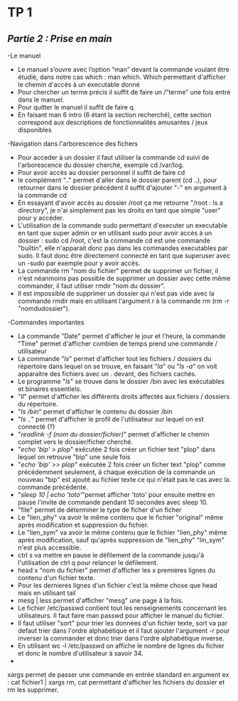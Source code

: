 # TP 1
## _Partie 2 : Prise en main_
-Le manuel
- Le manuel s’ouvre avec l’option “man” devant la commande voulant être étudié, dans notre cas which : man which. Which permettant d'afficher le chemin d'accès à un executable donné
-  Pour chercher un terme précis il suffit de faire un /”terme” une fois entré dans le manuel. 
 - Pour quitter le manuel il suffit de faire q.
- En faisant man 6 intro (6 étant la section recherché), cette section correspond aux descriptions de fonctionnalités amusantes / jeux disponibles

-Navigation dans l'arborescence des fichers 

- Pour acceder à un dossier il faut utiliser la commande cd suivi de l'arborescence du dossier cherché, exemple cd /var/log.
- Pour avoir accès au dossier personnel il suffit de faire cd
- le complément ".." permet d'aller dans le dossier parent (cd ..), pour retourner dans le dossier précédent il suffit d'ajouter "-" en argument à la commande cd
- En essayant d'avoir accès au dossier /root ça me retourne "/root : Is a directory", je n'ai simplement pas les droits en tant que simple "user" pour y accéder.
- L'utilisation de la commande sudo permettant d'executer un executable en tant que super admin or en utilisant sudo pour avoir accès à un dossier : sudo cd /root, c'est la commande cd est une commande "builtin", elle n'apparait donc pas dans les commandes executables par sudo. Il faut donc être directement connecté en tant que superuser avec un -sudo par exemple pour y avoir accès.
- La commande rm "nom du fichier" permet de supprimer un fichier, il n'est néanmoins pas possible de supprimer un dossier avec cette même commander, il faut utiliser rmdir "nom du dossier".
- Il est impossible de supprimer un dossier qui n'est pas vide avec la commande rmdir mais en utilisant l'argument r à la commande rm (rm -r "nomdudossier").


-Commandes importantes

- La commande "Date" permet d'afficher le jour et l'heure, la commande "Time" permet d'afficher combien de temps prend une commande / utilisateur 
- La commande "*ls*" permet d'afficher tout les fichiers / dossiers du répertoire dans lequel on se trouve, en faisant "*la*" ou "*ls -a*" on voit apparaitre des fichiers avec un . devant, des fichiers cachés.
- Le programme "*ls*" se trouve dans le dossier /bin avec les exécutables et binaires essentiels.
- "*ll*" permet d'afficher les différents droits affectés aux fichiers / dossiers du répertoire.
- "*ls /bin*" permet d'afficher le contenu du dossier /bin  
- "*ls ..*" permet d'afficher le profil de l'utilisateur sur lequel on est connecté (?)
- "*readlink -f (nom du dossier/fichier)*" permet d'afficher le chemin complet vers le dossier/ficher cherché.
- "*echo 'bip' > plop*" exécutée 2 fois créer un fichier text "plop" dans lequel on retrouve "bip" une seule fois
- "*echo 'bip' >> plop*" exécutée 2 fois créer un ficher text "plop" comme précédemment seulement, à chaque exécution de la commande un nouveau "bip" est ajouté au fichier texte ce qui n'était pas le cas avec la. commande précédente.
- "*sleep 10 | echo 'toto'*"permet afficher 'toto' pour ensuite mettre en pause l'invite de commande pendant 10 secondes avec sleep 10.
- "file" permet de déterminer le type de ficher d'un ficher
- Le "lien_phy" va avoir le même contenu que le fichier "original" même après modification et suppression du fichier.
- Le "lien_sym" va avoir le même contenu que le fichier "lien_phy" même après modification, sauf qu'après suppression de "lien_phy" "lin_sym" n'est plus accessible.
- ctrl s va mettre en pause le défilement de la commande jusqu'à l'utilisation de ctrl q pour relancer le défilement.
- head x "nom du fichier" permet d'afficher les x premieres lignes du contenu d'un fichier texte. 
- Pour les dernieres lignes d'un fichier c'est la même chose que head mais en utilisant tail
- mesg | less permet d'afficher "mesg" une page à la fois.
- Le fichier /etc/passwd contient tout les renseignements concernant les utilisateurs. Il faut faire man passwd pour afficher le manuel du fichier.
- Il faut utiliser "sort" pour trier les données d'un fichier texte, sort va par defaut trier dans l'ordre alphabétique et il faut ajouter l'argument -r pour inverser la commander et donc trier dans l'ordre alphabétique inverse.
- En utilisant wc -l /etc/passwd on affiche le nombre de lignes du fichier et donc le nombre d'utilisateur à savoir 34.
- 
xargs permet de passer une commande en entrée standard en argument ex : cat fichier1 | xargs rm, cat permettant d'afficher les fichiers du dossier et rm les supprimer. 
